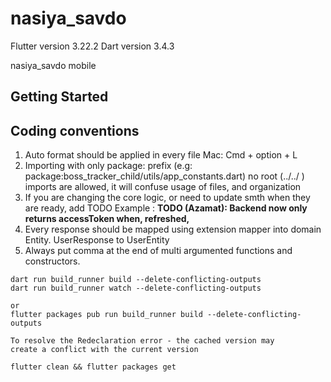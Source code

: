 # nasiya_savdo
Flutter version
3.22.2
Dart version
3.4.3


nasiya_savdo mobile

## Getting Started



## Coding conventions

1. Auto format should be applied in every file
   Mac: Cmd + option + L
2. Importing with only package: prefix (e.g: package:boss_tracker_child/utils/app_constants.dart)
   no root (../../ ) imports are allowed, it will confuse usage of files, and organization
3. If you are changing the core logic, or need to update smth when they are ready, add TODO
   Example : **TODO (Azamat): Backend now only returns accessToken when, refreshed,**
4. Every response should be mapped using extension mapper into domain Entity. UserResponse to UserEntity
5. Always put comma at the end of multi argumented functions and constructors.
```
dart run build_runner build --delete-conflicting-outputs
dart run build_runner watch --delete-conflicting-outputs

or 
flutter packages pub run build_runner build --delete-conflicting-outputs

To resolve the Redeclaration error - the cached version may 
create a conflict with the current version

flutter clean && flutter packages get

```



